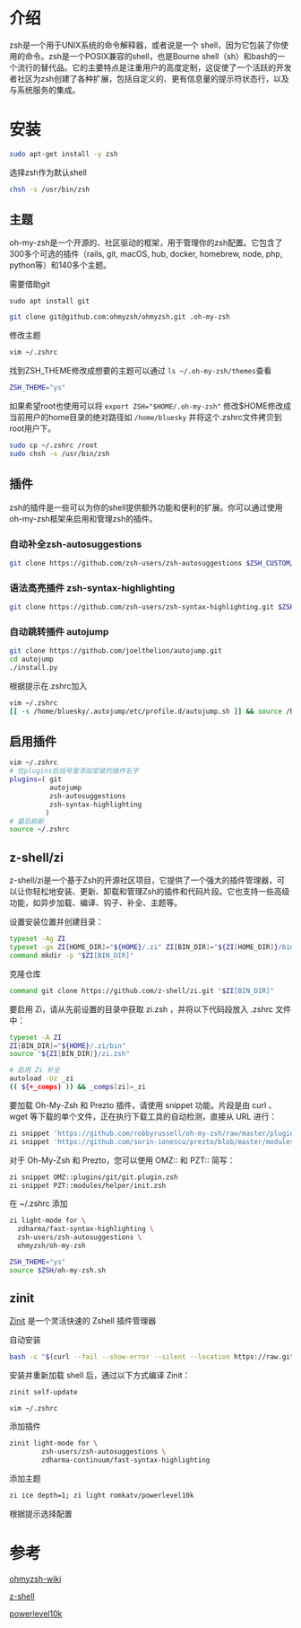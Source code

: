 # 介绍

zsh是一个用于UNIX系统的命令解释器，或者说是一个 shell，因为它包装了你使用的命令。zsh是一个POSIX兼容的shell，也是Bourne shell（sh）和bash的一个流行的替代品。它的主要特点是注重用户的高度定制，这促使了一个活跃的开发者社区为zsh创建了各种扩展，包括自定义的、更有信息量的提示符状态行，以及与系统服务的集成。

# 安装

```bash
sudo apt-get install -y zsh
```

选择zsh作为默认shell

```bash
chsh -s /usr/bin/zsh
```

## 主题

oh-my-zsh是一个开源的、社区驱动的框架，用于管理你的zsh配置。它包含了300多个可选的插件（rails, git, macOS, hub, docker, homebrew, node, php, python等）和140多个主题。

需要借助git

```
sudo apt install git
```

```bash
git clone git@github.com:ohmyzsh/ohmyzsh.git .oh-my-zsh
```

修改主题

```bash
vim ~/.zshrc
```

找到ZSH_THEME修改成想要的主题可以通过 `ls ~/.oh-my-zsh/themes`查看

```bash
ZSH_THEME="ys"
```

如果希望root也使用可以将 `export ZSH="$HOME/.oh-my-zsh"` 修改$HOME修改成当前用户的home目录的绝对路径如 `/home/bluesky` 并将这个.zshrc文件拷贝到root用户下。

```bash
sudo cp ~/.zshrc /root
sudo chsh -s /usr/bin/zsh
```

## 插件

zsh的插件是一些可以为你的shell提供额外功能和便利的扩展。你可以通过使用oh-my-zsh框架来启用和管理zsh的插件。

### 自动补全zsh-autosuggestions

```bash
git clone https://github.com/zsh-users/zsh-autosuggestions $ZSH_CUSTOM/plugins/zsh-autosuggestions
```

### **语法高亮插件 zsh-syntax-highlighting**

```bash
git clone https://github.com/zsh-users/zsh-syntax-highlighting.git $ZSH_CUSTOM/plugins/zsh-syntax-highlighting
```

### **自动跳转插件 autojump**

```bash
git clone https://github.com/joelthelion/autojump.git
cd autojump
./install.py
```

根据提示在.zshrc加入

```bash
vim ~/.zshrc
[[ -s /home/bluesky/.autojump/etc/profile.d/autojump.sh ]] && source /home/bluesky/.autojump/etc/profile.d/autojump.sh
```

## 启用插件

```bash
vim ~/.zshrc  
# 在plugins后括号里添加安装的插件名字
plugins=( git
          autojump
          zsh-autosuggestions
          zsh-syntax-highlighting
         )
# 最后刷新
source ~/.zshrc
```

## z-shell/zi

z-shell/zi是一个基于Zsh的开源社区项目，它提供了一个强大的插件管理器，可以让你轻松地安装、更新、卸载和管理Zsh的插件和代码片段。它也支持一些高级功能，如异步加载、编译、钩子、补全、主题等。

设置安装位置并创建目录：

```bash
typeset -Ag ZI
typeset -gx ZI[HOME_DIR]="${HOME}/.zi" ZI[BIN_DIR]="${ZI[HOME_DIR]}/bin"
command mkdir -p "$ZI[BIN_DIR]"
```

克隆仓库

```bash
command git clone https://github.com/z-shell/zi.git "$ZI[BIN_DIR]"
```

要启用 Zi，请从先前设置的目录中获取 zi.zsh ，并将以下代码段放入 .zshrc 文件中：

```bash
typeset -A ZI
ZI[BIN_DIR]="${HOME}/.zi/bin"
source "${ZI[BIN_DIR]}/zi.zsh"

# 启用 Zi 补全
autoload -Uz _zi
(( ${+_comps} )) && _comps[zi]=_zi
```

要加载 Oh-My-Zsh 和 Prezto 插件，请使用 snippet 功能。片段是由 curl 、 wget 等下载的单个文件，正在执行下载工具的自动检测，直接从 URL 进行：

```bash
zi snippet 'https://github.com/robbyrussell/oh-my-zsh/raw/master/plugins/git/git.plugin.zsh'
zi snippet 'https://github.com/sorin-ionescu/prezto/blob/master/modules/helper/init.zsh'
```

对于 Oh-My-Zsh 和 Prezto，您可以使用 OMZ:: 和 PZT:: 简写：

```bash
zi snippet OMZ::plugins/git/git.plugin.zsh
zi snippet PZT::modules/helper/init.zsh
```

在 ~/.zshrc 添加

```bash
zi light-mode for \
  zdharma/fast-syntax-highlighting \
  zsh-users/zsh-autosuggestions \
  ohmyzsh/oh-my-zsh

ZSH_THEME="ys"
source $ZSH/oh-my-zsh.sh
```

## zinit

[Zinit](https://github.com/zdharma-continuum/zinit) 是一个灵活快速的 Zshell 插件管理器

自动安装

```bash
bash -c "$(curl --fail --show-error --silent --location https://raw.githubusercontent.com/zdharma-continuum/zinit/HEAD/scripts/install.sh)"
```

安装并重新加载 shell 后，通过以下方式编译 Zinit：

```bash
zinit self-update
```

`vim ~/.zshrc`

添加插件

```bash
zinit light-mode for \
        zsh-users/zsh-autosuggestions \
        zdharma-continuum/fast-syntax-highlighting
```

添加主题

```bash
zi ice depth=1; zi light romkatv/powerlevel10k
```

根据提示选择配置

# 参考

[ohmyzsh-wiki](https://github.com/ohmyzsh/ohmyzsh/wiki/Installing-ZSH)

[z-shell](https://wiki.zshell.dev/zh-Hans/docs/getting_started/installation)

[powerlevel10k](https://github.com/romkatv/powerlevel10k)
